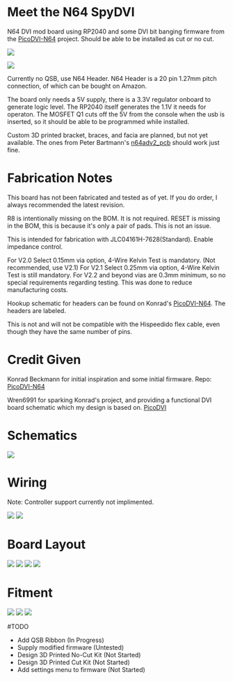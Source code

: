 # Meet the N64 SpyDVI

N64 DVI mod board using RP2040 and some DVI bit banging firmware from the [PicoDVI-N64](https://github.com/kbeckmann/PicoDVI-N64) project. Should be able to be installed as cut or no cut.

![](./Images/Board3D.png)

![](./Images/Board3DNC.png)

Currently no QSB, use N64 Header. N64 Header is a 20 pin 1.27mm pitch connection, of which can be bought on Amazon.

The board only needs a 5V supply, there is a 3.3V regulator onboard to generate logic level. The RP2040 itself generates the 1.1V it needs for operaton. The MOSFET Q1 cuts off the 5V from the console when the usb is inserted, so it should be able to be programmed while installed.

Custom 3D printed bracket, braces, and facia are planned, but not yet available. The ones from Peter Bartmann's [n64adv2_pcb](https://github.com/borti4938/n64adv2_pcb) should work just fine.

# Fabrication Notes

This board has not been fabricated and tested as of yet. If you do order, I always recommended the latest revision.

R8 is intentionally missing on the BOM. It is not required.
RESET is missing in the BOM, this is because it's only a pair of pads. This is not an issue.

This is intended for fabrication with JLC04161H-7628(Standard). Enable impedance control.

For V2.0 Select 0.15mm via option, 4-Wire Kelvin Test is mandatory. (Not recommended, use V2.1)
For V2.1 Select 0.25mm via option, 4-Wire Kelvin Test is still mandatory.
For V2.2 and beyond vias are 0.3mm minimum, so no special requirements regarding testing. This was done to reduce manufacturing costs.

Hookup schematic for headers can be found on Konrad's [PicoDVI-N64](https://github.com/kbeckmann/PicoDVI-N64). The headers are labeled.

This is not and will not be compatible with the Hispeedido flex cable, even though they have the same number of pins.

# Credit Given

Konrad Beckmann for initial inspiration and some initial firmware. Repo: [PicoDVI-N64](https://github.com/kbeckmann/PicoDVI-N64)

Wren6991 for sparking Konrad's project, and providing a functional DVI board schematic which my design is based on. [PicoDVI](https://github.com/Wren6991/PicoDVI)

# Schematics

![](./Images/Schematic.png)

# Wiring

Note: Controller support currently not implimented.

![](./Images/AVSIGNALS.png)
![](./Images/CONSIGNAL.png)

# Board Layout

![](./Images/BRDFront.png)
![](./Images/BRDGround.png)
![](./Images/BRDPower.png)
![](./Images/BRDBack.png)

# Fitment

![](./Images/FusionTopView.png)
![](./Images/FusionBackView.png)
![](./Images/FusionFrontSectionView.png)

#TODO
- Add QSB Ribbon (In Progress)
- Supply modified firmware (Untested)
- Design 3D Printed No-Cut Kit (Not Started)
- Design 3D Printed Cut Kit (Not Started)
- Add settings menu to firmware (Not Started)
